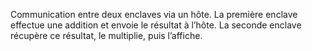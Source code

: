 Communication entre deux enclaves via un hôte. La première enclave effectue une addition et envoie le résultat à l’hôte. 
La seconde enclave récupère ce résultat, le multiplie, puis l’affiche.
